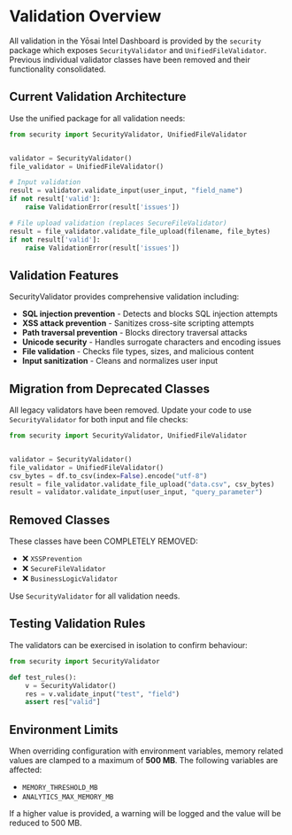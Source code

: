 # Validation Overview

All validation in the Yōsai Intel Dashboard is provided by the `security` package which exposes `SecurityValidator` and `UnifiedFileValidator`. Previous individual validator classes have been removed and their functionality consolidated.

## Current Validation Architecture

Use the unified package for all validation needs:

```python
from security import SecurityValidator, UnifiedFileValidator


validator = SecurityValidator()
file_validator = UnifiedFileValidator()

# Input validation
result = validator.validate_input(user_input, "field_name")
if not result['valid']:
    raise ValidationError(result['issues'])

# File upload validation (replaces SecureFileValidator)
result = file_validator.validate_file_upload(filename, file_bytes)
if not result['valid']:
    raise ValidationError(result['issues'])
```

## Validation Features

SecurityValidator provides comprehensive validation including:
- **SQL injection prevention** - Detects and blocks SQL injection attempts
- **XSS attack prevention** - Sanitizes cross-site scripting attempts  
- **Path traversal prevention** - Blocks directory traversal attacks
- **Unicode security** - Handles surrogate characters and encoding issues
- **File validation** - Checks file types, sizes, and malicious content
- **Input sanitization** - Cleans and normalizes user input

## Migration from Deprecated Classes

All legacy validators have been removed. Update your code to use
`SecurityValidator` for both input and file checks:

```python
from security import SecurityValidator, UnifiedFileValidator


validator = SecurityValidator()
file_validator = UnifiedFileValidator()
csv_bytes = df.to_csv(index=False).encode("utf-8")
result = file_validator.validate_file_upload("data.csv", csv_bytes)
result = validator.validate_input(user_input, "query_parameter")
```

## Removed Classes

These classes have been COMPLETELY REMOVED:
- ❌ `XSSPrevention`
- ❌ `SecureFileValidator`
- ❌ `BusinessLogicValidator`

Use `SecurityValidator` for all validation needs.

## Testing Validation Rules

The validators can be exercised in isolation to confirm behaviour:

```python
from security import SecurityValidator

def test_rules():
    v = SecurityValidator()
    res = v.validate_input("test", "field")
    assert res["valid"]
```

## Environment Limits

When overriding configuration with environment variables, memory related values
are clamped to a maximum of **500 MB**. The following variables are affected:

- `MEMORY_THRESHOLD_MB`
- `ANALYTICS_MAX_MEMORY_MB`

If a higher value is provided, a warning will be logged and the value will be
reduced to 500 MB.

